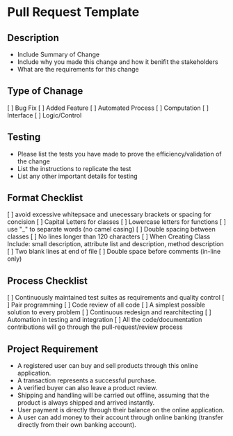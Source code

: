 # Pull Request Template

## Description
- Include Summary of Change
- Include why you made this change and how it benifit the stakeholders 
- What are the requirements for this change


## Type of Chanage
[ ] Bug Fix
[ ] Added Feature
[ ] Automated Process
[ ] Computation
[ ] Interface
[ ] Logic/Control

## Testing
- Please list the tests you have made to prove the efficiency/validation of the change
- List the instructions to replicate the test
- List any other important details for testing

## Format Checklist
[ ] avoid excessive whitepsace and unecessary brackets or spacing for concision
[ ] Capital Letters for classes 
[ ] Lowercase letters for functions
[ ] use "_" to separate words (no camel casing)
[ ] Double spacing between classes
[ ] No lines longer than 120 characters
[ ] When Creating Class Include: small description, attribute list and description, method description 
[ ] Two blank lines at end of file
[ ] Double space before comments (in-line only)

## Process Checklist
[ ] Continuously maintained test suites as requirements and quality control
[ ] Pair programming
[ ] Code review of all code
[ ] A simplest possible solution to every problem
[ ] Continuous redesign and rearchitecting
[ ] Automation in testing and integration
[ ] All the code/documentation contributions will go through the pull-request/review process

## Project Requirement
- A registered user can buy and sell products through this online application.
- A transaction represents a successful purchase.
- A verified buyer can also leave a product review.
- Shipping and handling will be carried out offline, assuming that the product is always shipped and arrived instantly.
- User payment is directly through their balance on the online application.
- A user can add money to their account through online banking (transfer directly from their own banking account).
